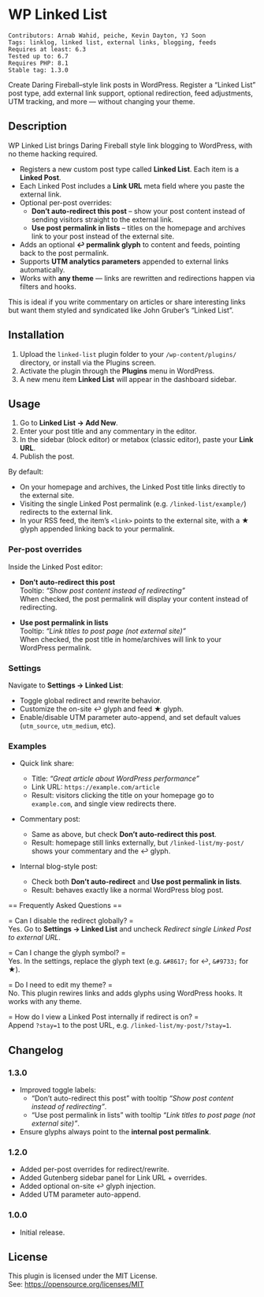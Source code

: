 # WP Linked List
```
Contributors: Arnab Wahid, peiche, Kevin Dayton, YJ Soon
Tags: linklog, linked list, external links, blogging, feeds
Requires at least: 6.3
Tested up to: 6.7
Requires PHP: 8.1
Stable tag: 1.3.0
```
Create Daring Fireball–style link posts in WordPress. Register a “Linked List” post type, add external link support, optional redirection, feed adjustments, UTM tracking, and more — without changing your theme.

## Description

WP Linked List brings Daring Fireball style link blogging to WordPress, with no theme hacking required.

* Registers a new custom post type called **Linked List**. Each item is a **Linked Post**.
* Each Linked Post includes a **Link URL** meta field where you paste the external link.
* Optional per-post overrides:
  * **Don’t auto-redirect this post** – show your post content instead of sending visitors straight to the external link.
  * **Use post permalink in lists** – titles on the homepage and archives link to your post instead of the external site.
* Adds an optional **↩︎ permalink glyph** to content and feeds, pointing back to the post permalink.
* Supports **UTM analytics parameters** appended to external links automatically.
* Works with **any theme** — links are rewritten and redirections happen via filters and hooks.

This is ideal if you write commentary on articles or share interesting links but want them styled and syndicated like John Gruber’s “Linked List”.

## Installation

1. Upload the `linked-list` plugin folder to your `/wp-content/plugins/` directory, or install via the Plugins screen.
2. Activate the plugin through the **Plugins** menu in WordPress.
3. A new menu item **Linked List** will appear in the dashboard sidebar.

## Usage

1. Go to **Linked List → Add New**.
2. Enter your post title and any commentary in the editor.
3. In the sidebar (block editor) or metabox (classic editor), paste your **Link URL**.
4. Publish the post.

By default:
* On your homepage and archives, the Linked Post title links directly to the external site.
* Visiting the single Linked Post permalink (e.g. `/linked-list/example/`) redirects to the external link.
* In your RSS feed, the item’s `<link>` points to the external site, with a ★ glyph appended linking back to your permalink.

### Per-post overrides

Inside the Linked Post editor:

* **Don’t auto-redirect this post**  
  Tooltip: *“Show post content instead of redirecting”*  
  When checked, the post permalink will display your content instead of redirecting.

* **Use post permalink in lists**  
  Tooltip: *“Link titles to post page (not external site)”*  
  When checked, the post title in home/archives will link to your WordPress permalink.

### Settings

Navigate to **Settings → Linked List**:

* Toggle global redirect and rewrite behavior.
* Customize the on-site ↩︎ glyph and feed ★ glyph.
* Enable/disable UTM parameter auto-append, and set default values (`utm_source`, `utm_medium`, etc).

### Examples

* Quick link share:  
  - Title: *“Great article about WordPress performance”*  
  - Link URL: `https://example.com/article`  
  - Result: visitors clicking the title on your homepage go to `example.com`, and single view redirects there.

* Commentary post:  
  - Same as above, but check **Don’t auto-redirect this post**.  
  - Result: homepage still links externally, but `/linked-list/my-post/` shows your commentary and the ↩︎ glyph.

* Internal blog-style post:  
  - Check both **Don’t auto-redirect** and **Use post permalink in lists**.  
  - Result: behaves exactly like a normal WordPress blog post.

== Frequently Asked Questions ==

= Can I disable the redirect globally? =  
Yes. Go to **Settings → Linked List** and uncheck *Redirect single Linked Post to external URL*.

= Can I change the glyph symbol? =  
Yes. In the settings, replace the glyph text (e.g. `&#8617;` for ↩︎, `&#9733;` for ★).

= Do I need to edit my theme? =  
No. This plugin rewires links and adds glyphs using WordPress hooks. It works with any theme.

= How do I view a Linked Post internally if redirect is on? =  
Append `?stay=1` to the post URL, e.g. `/linked-list/my-post/?stay=1`.
<!---
## Screenshots

1. Block editor sidebar with Link URL and toggles.  
2. Linked List settings page.  
3. Front-end view showing a Linked Post with ↩︎ glyph appended.
--->
## Changelog

### 1.3.0
* Improved toggle labels:  
  - “Don’t auto-redirect this post” with tooltip *“Show post content instead of redirecting”*.  
  - “Use post permalink in lists” with tooltip *“Link titles to post page (not external site)”*.  
* Ensure glyphs always point to the **internal post permalink**.

### 1.2.0 
* Added per-post overrides for redirect/rewrite.
* Added Gutenberg sidebar panel for Link URL + overrides.
* Added optional on-site ↩︎ glyph injection.
* Added UTM parameter auto-append.

### 1.0.0
* Initial release.

## License

This plugin is licensed under the MIT License.  
See: https://opensource.org/licenses/MIT
